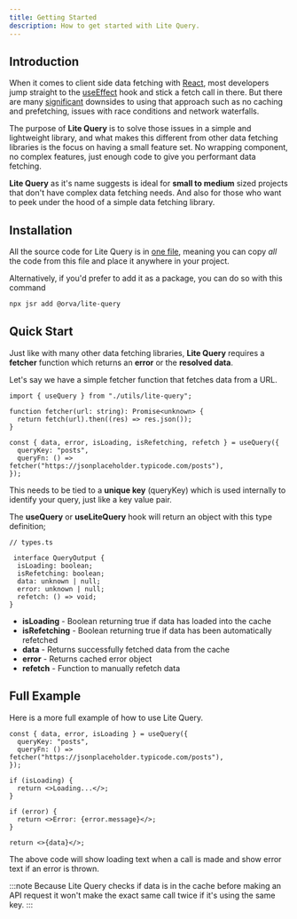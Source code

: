 ```yaml
---
title: Getting Started
description: How to get started with Lite Query.
---
```


## Introduction

When it comes to client side data fetching with [React](https://react.dev/), most developers jump straight to the [useEffect](https://react.dev/reference/react/useEffect#fetching-data-with-effects) hook and stick a fetch call in there. But there are many [significant](https://react.dev/reference/react/useEffect#what-are-good-alternatives-to-data-fetching-in-effects) downsides to using that approach such as no caching and prefetching, issues with race conditions and network waterfalls.

The purpose of **Lite Query** is to solve those issues in a simple and lightweight library, and what makes this different from other data fetching libraries is the focus on having a small feature set. No wrapping component, no complex features, just enough code to give you performant data fetching.

**Lite Query** as it's name suggests is ideal for **small to medium** sized projects that don't have complex data fetching needs. And also for those who want to peek under the hood of a simple data fetching library.

## Installation

All the source code for Lite Query is in [one file](https://github.com/Orva-Studio/lite-query/blob/main/src/index.ts), meaning you can copy _all_ the code from this file and place it anywhere in your project.

Alternatively, if you'd prefer to add it as a package, you can do so with this command

```bash
npx jsr add @orva/lite-query
```

## Quick Start

Just like with many other data fetching libraries, **Lite Query** requires a **fetcher** function which returns an **error** or the **resolved data**.

Let's say we have a simple fetcher function that fetches data from a URL.

```tsx
import { useQuery } from "./utils/lite-query";

function fetcher(url: string): Promise<unknown> {
  return fetch(url).then((res) => res.json());
}

const { data, error, isLoading, isRefetching, refetch } = useQuery({
  queryKey: "posts",
  queryFn: () => fetcher("https://jsonplaceholder.typicode.com/posts"),
});
```

This needs to be tied to a **unique key** (queryKey) which is used internally to identify your query, just like a key value pair.

The **useQuery** or **useLiteQuery** hook will return an object with this type definition;

```tsx
// types.ts

 interface QueryOutput {
  isLoading: boolean;
  isRefetching: boolean;
  data: unknown | null;
  error: unknown | null;
  refetch: () => void;
}
```

- **isLoading** - Boolean returning true if data has loaded into the cache
- **isRefetching** - Boolean returning true if data has been automatically refetched
- **data** - Returns successfully fetched data from the cache
- **error** - Returns cached error object
- **refetch** - Function to manually refetch data

## Full Example

Here is a more full example of how to use Lite Query.

```tsx
const { data, error, isLoading } = useQuery({
  queryKey: "posts",
  queryFn: () => fetcher("https://jsonplaceholder.typicode.com/posts"),
});

if (isLoading) {
  return <>Loading...</>;
}

if (error) {
  return <>Error: {error.message}</>;
}

return <>{data}</>;
```

The above code will show loading text when a call is made and show error text if an error is thrown.

:::note
Because Lite Query checks if data is in the cache before making an API request it won't make the exact same call twice if it's using the same key.
:::
